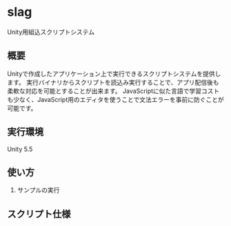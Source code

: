 # slag
Unity用組込スクリプトシステム

## 概要

Unityで作成したアプリケーション上で実行できるスクリプトシステムを提供します。
実行バイナリからスクリプトを読込み実行することで、アプリ配信後も柔軟な対応を可能とすることが出来ます。
JavaScriptに似た言語で学習コストも少なく、JavaScript用のエディタを使うことで文法エラーを事前に防ぐことが可能です。

## 実行環境

Unity 5.5

## 使い方

1. サンプルの実行


## スクリプト仕様
